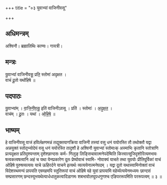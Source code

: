 +++
title = "०३ युवाभ्यां वाजिनीवसू"

+++
## अधिमन्त्रम्
अश्विनौ। ब्रह्मातिथिः काण्वः। गायत्री।

## मन्त्रः
यु॒वाभ्यां॑ वाजिनीवसू॒ प्रति॒ स्तोमा॑ अदृक्षत ।  
वाचं॑ दू॒तो यथो॑हिषे ॥

## पदपाठः
यु॒वाभ्या॑म् । वा॒जि॒नी॒व॒सू॒ इति॑ वाजिनीऽवसू । प्रति॑ । स्तोमाः॑ । अ॒दृ॒क्ष॒त॒ ।  
वाच॑म् । दू॒तः । यथा॑ । ओ॒हि॒षे॒ ॥

## भाष्यम्
हे वाजिनीवसू वाजं हविर्लक्षणमन्नं तद्युक्तयागक्रिया वाजिनी तस्यां वसु धनं ययोरस्ति तौ तथोक्तौ यद्वा अन्नयुक्तं स्तोतृभ्योदेयं वसु धनं ययोरस्ति तादृशौ हे अश्विनौ युवाभ्यां स्तोमाःक् अस्माभिः कृतानि स्तोत्राणि प्रत्यदृक्षत प्रतिदृश्यन्ताम् दृशेश्छान्दसः कर्म- णिलुङ् लिङ्सिचावात्मनेपदेष्विति कित्त्वात्सूजिदृशोरित्यमभावः षत्वकत्वषत्वानि अहं च यथा येनप्रकारेण दूतः प्रेष्योवाचं स्वामि- नोवाक्यं याचते तथा युवयोः प्रीतिपूर्विकां वाचं ओहिषे पुरुषव्यत्ययः याचे ऊहिरर्दने याचने इत्यर्थः व्यत्ययेनात्मनेपदम् । यद्वा दूतो यथास्वामिनोक्तां वाचं विदेशस्थमन्यं प्रापयति एवमहमपि स्तुतिरूपां वाचं ओहिषे वहे युवां प्रापयामि वहेर्व्यत्ययेनमध्यमः छान्दसं सम्प्रसारणम् छन्दस्युभयथेत्यार्धधातुकत्वादिडागमः शबभावोलघूपधगुणश्च एङिपररूपमिति पररूपत्वम् ॥ ३ ॥